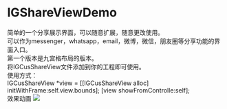 # IGShareViewDemo
简单的一个分享展示界面，可以随意扩展，随意更改使用。 <br>
可以作为messenger，whatsapp，email，微博，微信，朋友圈等分享功能的界面入口。<br>
第一个版本是九宫格布局的版本。<br>
将IGCusShareView文件添加到你的工程即可使用。<br>
使用方式：<br>
IGCusShareView *view = [[IGCusShareView alloc] initWithFrame:self.view.bounds];
[view showFromControlle:self];
<br>
效果动画
![](https://github.com/luckyxiangfeng/IGShareViewDemo/blob/master/IGShareViewDemo/shareView.gif)
